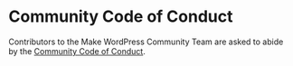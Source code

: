 # Community Code of Conduct

Contributors to the Make WordPress Community Team are asked to abide by the [Community Code of Conduct](https://make.wordpress.org/handbook/community-code-of-conduct/).
